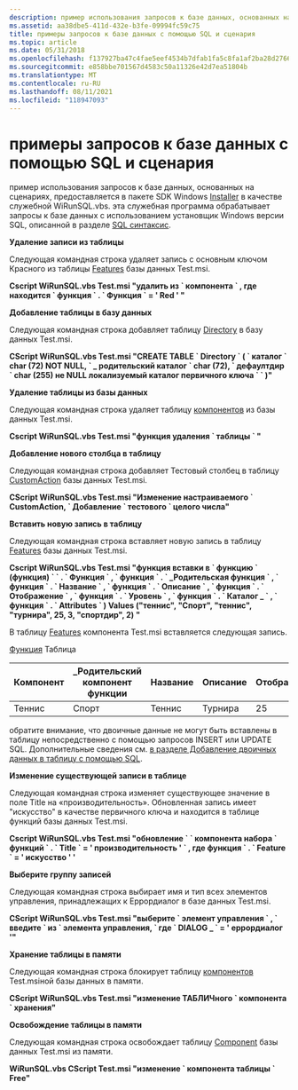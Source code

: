 ```yaml
---
description: пример использования запросов к базе данных, основанных на сценариях, предоставляется в установщик Windows пакете средств разработки программного обеспечения (SDK) в качестве служебной WiRunSQL.vbs.
ms.assetid: aa38dbe5-411d-432e-b3fe-09994fc59c75
title: примеры запросов к базе данных с помощью SQL и сценария
ms.topic: article
ms.date: 05/31/2018
ms.openlocfilehash: f137927ba47c4fae5eef4534b7dfab1fa5c8fa1af2ba28d27669cc4605f836b0
ms.sourcegitcommit: e858bbe701567d4583c50a11326e42d7ea51804b
ms.translationtype: MT
ms.contentlocale: ru-RU
ms.lasthandoff: 08/11/2021
ms.locfileid: "118947093"
---
```

# <a name="examples-of-database-queries-using-sql-and-script"></a>примеры запросов к базе данных с помощью SQL и сценария

пример использования запросов к базе данных, основанных на сценариях, предоставляется в пакете SDK Windows [Installer](platform-sdk-components-for-windows-installer-developers.md) в качестве служебной WiRunSQL.vbs. эта служебная программа обрабатывает запросы к базе данных с использованием установщик Windows версии SQL, описанной в разделе [SQL синтаксис](sql-syntax.md).

**Удаление записи из таблицы**

Следующая командная строка удаляет запись с основным ключом Красного из таблицы [Features](feature-table.md) базы данных Test.msi.

**Cscript WiRunSQL.vbs Test.msi "удалить из \` компонента \` , где находится \` функция \` . \` Функция \` = ' Red ' "**

**Добавление таблицы в базу данных**

Следующая командная строка добавляет таблицу [Directory](directory-table.md) в базу данных Test.msi.

**CScript WiRunSQL.vbs Test.msi "CREATE TABLE \` Directory \` ( \` каталог \` char (72) NOT NULL, \` \_ родительский каталог \` char (72), \` дефаултдир \` char (255) не NULL локализуемый каталог первичного ключа \` \` )"**

**Удаление таблицы из базы данных**

Следующая командная строка удаляет таблицу [компонентов](feature-table.md) из базы данных Test.msi.

**Cscript WiRunSQL.vbs Test.msi "функция удаления \` таблицы \` "**

**Добавление нового столбца в таблицу**

Следующая командная строка добавляет Тестовый столбец в таблицу [CustomAction](customaction-table.md) базы данных Test.msi.

**CScript WiRunSQL.vbs Test.msi "Изменение настраиваемого \` CustomAction, \` Добавление \` тестового \` целого числа"**

**Вставить новую запись в таблицу**

Следующая командная строка вставляет новую запись в таблицу [Features](feature-table.md) базы данных Test.msi.

**Cscript WiRunSQL.vbs Test.msi "функция вставки в \` функцию \` (функция) \` \` . \` Функция \` , \` функция \` . \` \_Родительская функция \` , \` функция \` . \` Название \` , \` функция \` . \` Описание \` , \` функция \` . \` Отображение \` , \` функция \` . \` Уровень \` , \` функция \` . \` Каталог \_ \` , \` функция \` . \` Attributes \` ) Values ("теннис", "Спорт", "теннис", "турнира", 25, 3, "спортдир", 2) "**

В таблицу [Features](feature-table.md) компонента Test.msi вставляется следующая запись.

[Функция](feature-table.md) Таблица



| Компонент | \_Родительский компонент функции | Название  | Описание | Отображение | Уровень | Каталог\_ | Атрибуты |
|---------|-----------------|--------|-------------|---------|-------|-------------|------------|
| Теннис  | Спорт           | Теннис | Турнира  | 25      | 3     | спортдир    | 2          |



 

обратите внимание, что двоичные данные не могут быть вставлены в таблицу непосредственно с помощью запросов INSERT или UPDATE SQL. Дополнительные сведения см. [в разделе Добавление двоичных данных в таблицу с помощью SQL](adding-binary-data-to-a-table-using-sql.md).

**Изменение существующей записи в таблице**

Следующая командная строка изменяет существующее значение в поле Title на «производительность». Обновленная запись имеет "искусство" в качестве первичного ключа и находится в таблице функций базы данных Test.msi.

**Cscript WiRunSQL.vbs Test.msi "обновление \` \` компонента набора \` функций \` . \` Title \` = ' производительность ' \` , где функция \` . \` Feature \` = ' искусство ' '**

**Выберите группу записей**

Следующая командная строка выбирает имя и тип всех элементов управления, принадлежащих к Еррордиалог в базе данных Test.msi.

**CScript WiRunSQL.vbs Test.msi "выберите \` элемент управления \` , \` введите \` из \` элемента управления, \` где \` DIALOG \_ \` = ' еррордиалог '"**

**Хранение таблицы в памяти**

Следующая командная строка блокирует таблицу [компонентов](component-table.md) Test.msiной базы данных в памяти.

**CScript WiRunSQL.vbs Test.msi "изменение ТАБЛИЧного \` компонента \` хранения"**

**Освобождение таблицы в памяти**

Следующая командная строка освобождает таблицу [Component](component-table.md) базы данных Test.msi из памяти.

**WiRunSQL.vbs CScript Test.msi "изменение \` компонента таблицы \` Free"**

 

 



